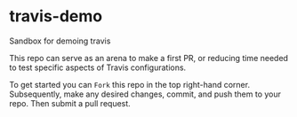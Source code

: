 # travis-demo
Sandbox for demoing travis

This repo can serve as an arena to make a first PR, or reducing time needed to test specific aspects of Travis configurations.

To get started you can `Fork` this repo in the top right-hand corner. Subsequently, make any desired changes, commit, and push them to your repo. Then submit a pull request.
